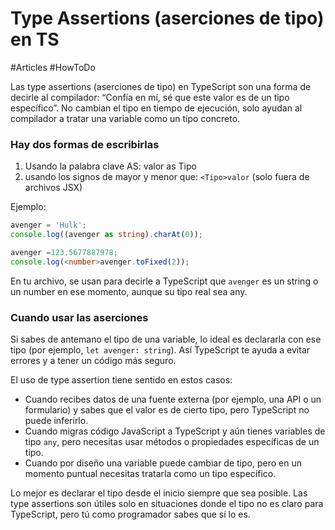 # Type Assertions (aserciones de tipo) en TS

#Articles #HowToDo


Las type assertions (aserciones de tipo) en TypeScript son una forma de decirle al compilador: “Confía en mí, sé que este valor es de un tipo específico”. No cambian el tipo en tiempo de ejecución, solo ayudan al compilador a tratar una variable como un tipo concreto.

### **Hay dos formas de escribirlas**

1. Usando la palabra clave AS:  valor as Tipo
2. usando los signos de mayor y menor que: `<Tipo>valor` (solo fuera de archivos JSX)


Ejemplo:

```typescript
avenger = 'Hulk';
console.log((avenger as string).charAt(0));

avenger =123.5677887978;
console.log(<number>avenger.toFixed(2));
```


En tu archivo, se usan para decirle a TypeScript que `avenger` es un string o un number en ese momento, aunque su tipo real sea any.

### **Cuando usar las aserciones**

Si sabes de antemano el tipo de una variable, lo ideal es declararla con ese tipo (por ejemplo, `let avenger: string`). Así TypeScript te ayuda a evitar errores y a tener un código más seguro.

El uso de type assertion tiene sentido en estos casos:

- Cuando recibes datos de una fuente externa (por ejemplo, una API o un formulario) y sabes que el valor es de cierto tipo, pero TypeScript no puede inferirlo.
- Cuando migras código JavaScript a TypeScript y aún tienes variables de tipo `any`, pero necesitas usar métodos o propiedades específicas de un tipo.
- Cuando por diseño una variable puede cambiar de tipo, pero en un momento puntual necesitas tratarla como un tipo específico.

Lo mejor es declarar el tipo desde el inicio siempre que sea posible. Las type assertions son útiles solo en situaciones donde el tipo no es claro para TypeScript, pero tú como programador sabes que sí lo es.
